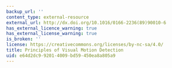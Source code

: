 ```yaml
---
backup_url: ''
content_type: external-resource
external_url: http://dx.doi.org/10.1016/0166-2236(89)90010-6
has_external_licence_warning: true
has_external_license_warning: true
is_broken: ''
license: https://creativecommons.org/licenses/by-nc-sa/4.0/
title: Principles of Visual Motion Detection
uid: e64d2dc9-9201-4009-bd59-450ea8a805a9
---
```


